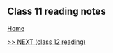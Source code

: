 ## Class 11 reading notes

[Home](https://wondwosentsige.github.io/code-201-reading-notes)


























[>> NEXT (class 12 reading)](https://wondwosentsige.github.io/code-201-reading-notes/class-12)


